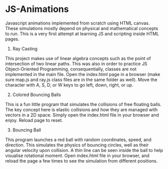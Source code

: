 # JS-Animations
Javascript animations implemented from scratch using HTML canvas. These simulations mostly depend on physical and mathematical concepts to run. This is a very first attempt at learning JS and scripting inside HTML pages.

1. Ray Casting

This project makes use of linear algebra concepts such as the point of intersection of two linear paths. This was also in order to practice JS Object-Oriented Programming, consequentially, classes are not implemented in the main file. Open the index.html page in a browser (make sure map.js and ray.js class files are in the same folder as well). Move the character with A, S, D, or W keys to go left, down, right, or up.

2. Colored Bouncing Balls

This is a fun little program that simulates the collisions of free floating balls. The key concept here is elastic collisions and how they are managed with vectors in a 2D space. Simply open the index.html file in your browser and enjoy. Reload page to reset.

3. Bouncing Ball

This program launches a red ball with random coordinates, speed, and direction. This simulates the physics of bouncing circles, well as their angular velocity upon collision. A thin line can be seen inside the ball to help visualise rotational moment. Open index.html file in your browser, and reload the page a few times to see the simulation from different positions.

